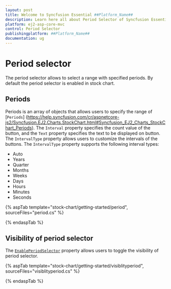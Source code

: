 ```yaml
---
layout: post
title: Welcome to Syncfusion Essential ##Platform_Name##
description: Learn here all about Period Selector of Syncfusion Essential ##Platform_Name## widgets based on HTML5 and jQuery.
platform: ej2-asp-core-mvc
control: Period Selector
publishingplatform: ##Platform_Name##
documentation: ug
---
```



# Period selector

The period selector allows to select a range with specified periods. By default the period selector is enabled in stock chart.

## Periods

<!-- markdownlint-disable MD034 -->

Periods is an array of objects that allows users to specify the range of [`Periods`] (https://help.syncfusion.com/cr/aspnetcore-js2/Syncfusion.EJ2.Charts.StockChart.html#Syncfusion_EJ2_Charts_StockChart_Periods). The `Interval` property specifies the count value of the button, and the `Text` property specifies the text to be displayed on button. The `IntervalType` property allows users to customize the intervals of the buttons. The `IntervalType` property supports the following interval types:

* Auto
* Years
* Quarter
* Months
* Weeks
* Days
* Hours
* Minutes
* Seconds

{% aspTab template="stock-chart/getting-started/period", sourceFiles="period.cs" %}

{% endaspTab %}

## Visibility of period selector

The [`EnablePeriodSelector`](https://help.syncfusion.com/cr/aspnetcore-js2/Syncfusion.EJ2.Charts.StockChart.html#Syncfusion_EJ2_Charts_StockChart_EnablePeriodSelector) property allows users to toggle the visibility of period selector.

{% aspTab template="stock-chart/getting-started/visiblityperiod", sourceFiles="visiblityperiod.cs" %}

{% endaspTab %}